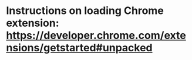 # Instructions on loading Chrome extension: https://developer.chrome.com/extensions/getstarted#unpacked
